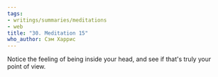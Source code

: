 ```yaml
---
tags:
- writings/summaries/meditations
- web
title: "30. Meditation 15"
who_author: Сэм Харрис
---
```


Notice the feeling of being inside your head, and see if that's truly your point of view.